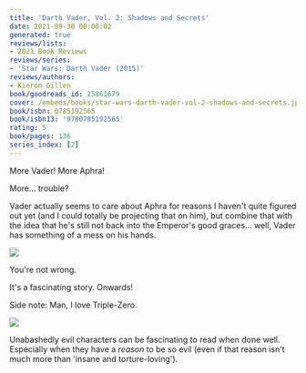 ```yaml
---
title: 'Darth Vader, Vol. 2: Shadows and Secrets'
date: 2021-09-30 00:00:02
generated: true
reviews/lists:
- 2021 Book Reviews
reviews/series:
- 'Star Wars: Darth Vader (2015)'
reviews/authors:
- Kieron Gillen
book/goodreads_id: 25861679
cover: /embeds/books/star-wars-darth-vader-vol-2-shadows-and-secrets.jpg
book/isbn: 0785192565
book/isbn13: '9780785192565'
rating: 5
book/pages: 136
series_index: [2]
---
```

More Vader! More Aphra!  

More... trouble?  

<!--more-->

Vader actually seems to care about Aphra for reasons I haven't quite figured out yet (and I could totally be projecting that on him), but combine that with the idea that he's still not back into the Emperor's good graces... well, Vader has something of a mess on his hands.  

![](/embeds/books/attachments/vader-2.1.png)

You're not wrong.  

It's a fascinating story. Onwards!  

Side note: Man, I love Triple-Zero.  

![](/embeds/books/attachments/vader-2.2.png)

Unabashedly evil characters can be fascinating to read when done well. Especially when they have a *reason* to be so evil (even if that reason isn't much more than 'insane and torture-loving').
